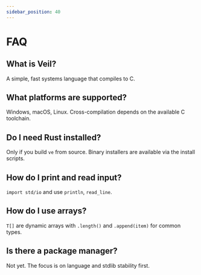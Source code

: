 ```yaml
---
sidebar_position: 40
---
```


# FAQ

## What is Veil?

A simple, fast systems language that compiles to C.

## What platforms are supported?

Windows, macOS, Linux. Cross-compilation depends on the available C toolchain.

## Do I need Rust installed?

Only if you build `ve` from source. Binary installers are available via the install scripts.

## How do I print and read input?

`import std/io` and use `println`, `read_line`.

## How do I use arrays?

`T[]` are dynamic arrays with `.length()` and `.append(item)` for common types.

## Is there a package manager?

Not yet. The focus is on language and stdlib stability first.


